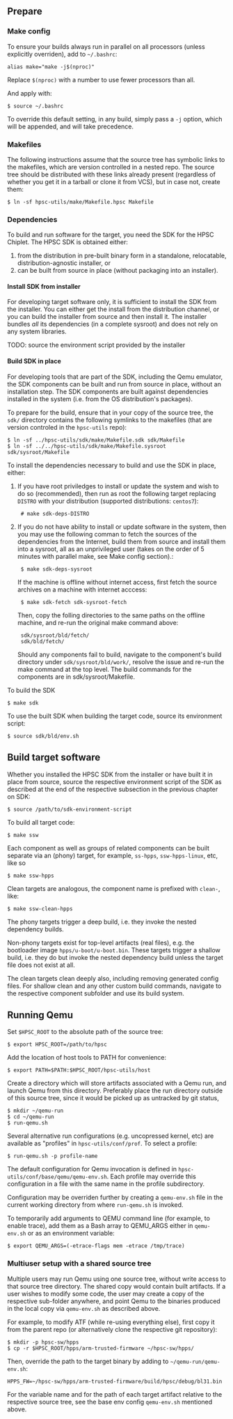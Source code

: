 ## Prepare

### Make config

To ensure your builds always run in parallel on all processors (unless
explicitly overriden), add to `~/.bashrc`:

    alias make="make -j$(nproc)"

Replace `$(nproc)` with a number to use fewer processors than all.

And apply with:

    $ source ~/.bashrc

To override this default setting, in any build, simply pass a `-j` option,
which will be appended, and will take precedence.

### Makefiles

The following instructions assume that the source tree has symbolic links to
the makefiles, which are version controlled in a nested repo. The source tree
should be distributed with these links already present (regardless of whether
you get it in a tarball or clone it from VCS), but in case not, create them:

    $ ln -sf hpsc-utils/make/Makefile.hpsc Makefile

### Dependencies

To build and run software for the target, you need the SDK for the HPSC
Chiplet. The HPSC SDK is obtained either:

1. from the distribution in pre-built binary form in a standalone, relocatable,
   distribution-agnostic installer, or
2. can be built from source in place (without packaging into an installer).

#### Install SDK from installer

For developing target software only, it is sufficient to install the SDK from
the installer. You can either get the install from the distribution channel, or
you can build the installer from source and then install it. The installer
bundles *all* its dependencies (in a complete sysroot) and does not rely on any
system libraries.

TODO: source the environment script provided by the installer

####  Build SDK in place

For developing tools that are part of the SDK, including the Qemu emulator, the
SDK components can be built and run from source in place, without an
installation step. The SDK components are built against dependencies installed
in the system (i.e. from the OS distribution's packages).

To prepare for the build, ensure that in your copy of the source tree, the
`sdk/` directory contains the following symlinks to the makefiles (that are
version controled in the `hpsc-utils` repo):

    $ ln -sf ../hpsc-utils/sdk/make/Makefile.sdk sdk/Makefile
    $ ln -sf ../../hpsc-utils/sdk/make/Makefile.sysroot sdk/sysroot/Makefile

To install the dependencies necessary to build and use the SDK in place, either:

1. If you have root priviledges to install or update the system and wish to do
   so (recommended), then run as root the following target replacing `DISTRO`
   with your distribution (supported distributions: `centos7`):

        # make sdk-deps-DISTRO

2. If you do not have ability to install or update software in the system,
   then you may use the following comman to fetch the sources of the
   dependencies from the Internet, build them from source and install them into
   a sysroot, all as an unprivileged user (takes on the order of 5 minutes with
   parallel make, see Make config section).:

        $ make sdk-deps-sysroot

    If the machine is offline without internet access, first fetch the
    source archives on a machine with internet acccess:

        $ make sdk-fetch sdk-sysroot-fetch

    Then, copy the folling directories to the same paths on the offline
    machine, and re-run the original make command above:

        sdk/sysroot/bld/fetch/
        sdk/bld/fetch/

    Should any components fail to build, navigate to the component's
    build directory under `sdk/sysroot/bld/work/`, resolve the issue and re-run
    the make command at the top level. The build commands for the components
    are in sdk/sysroot/Makefile.

To build the SDK

    $ make sdk

To use the built SDK when building the target code, source its environment script:

    $ source sdk/bld/env.sh

## Build target software

Whether you installed the HPSC SDK from the installer or have built it in place
from source, source the respective environment script of the SDK as described
at the end of the respective subsection in the previous chapter on SDK:

    $ source /path/to/sdk-environment-script

To build all target code:

    $ make ssw

Each component as well as groups of related components can be built separate
via an (phony) target, for example, `ss-hpps`, `ssw-hpps-linux`, etc, like so

    $ make ssw-hpps

Clean targets are analogous, the component name is prefixed with `clean-`, like:

    $ make ssw-clean-hpps

The phony targets trigger a deep build, i.e. they invoke the nested
dependency builds.

Non-phony targets exist for top-level artifacts (real files), e.g.
the bootloader image `hpps/u-boot/u-boot.bin`. These targets trigger
a shallow build, i.e. they do but invoke the nested dependency build
unless the target file does not exist at all.

The clean targets clean deeply also, including removing generated config files.
For shallow clean and any other custom build commands, navigate to the
respective component subfolder and use its build system.


## Running Qemu

Set `$HPSC_ROOT` to the absolute path of the source tree:

    $ export HPSC_ROOT=/path/to/hpsc

Add the location of host tools to PATH for convenience:

    $ export PATH=$PATH:$HPSC_ROOT/hpsc-utils/host


Create a directory which will store artifacts associated with a Qemu run,
and launch Qemu from this directory. Preferably place the run directory outside
of this source tree, since it would be picked up as untracked by git status,

    $ mkdir ~/qemu-run
    $ cd ~/qemu-run
    $ run-qemu.sh

Several alternative run configurations (e.g. uncopressed kernel, etc) are
available as "profiles" in `hpsc-utils/conf/prof`. To select a profile:

    $ run-qemu.sh -p profile-name

The default configuration for Qemu invocation is defined in
`hpsc-utils/conf/base/qemu/qemu-env.sh`. Each profile may override this
configuration in a file with the same name in the profile subdirectory.

Configuration may be overriden further by creating a `qemu-env.sh`
file in the current working directory from where `run-qemu.sh` is invoked.

To temporarily add arguments to QEMU command line (for example, to enable
trace), add them as a Bash array to QEMU\_ARGS either in `qemu-env.sh` or as an
environment variable:

    $ export QEMU_ARGS=(-etrace-flags mem -etrace /tmp/trace)

### Multiuser setup with a shared source tree

Multiple users may run Qemu using one source tree, without write access to that
source tree directory. The shared copy would contain built artifacts. If a user
wishes to modify some code, the user may create a copy of the respective
sub-folder anywhere, and point Qemu to the binaries produced in the local copy
via `qemu-env.sh` as described above.

For example, to modify ATF (while re-using everything else), first copy
it from the parent repo (or alternatively clone the respective git repository):

    $ mkdir -p hpsc-sw/hpps
    $ cp -r $HPSC_ROOT/hpps/arm-trusted-firmware ~/hpsc-sw/hpps/

Then, override the path to the target binary by adding to `~/qemu-run/qemu-env.sh`:

    HPPS_FW=~/hpsc-sw/hpps/arm-trusted-firmware/build/hpsc/debug/bl31.bin

For the variable name and for the path of each target artifact relative to the
respective source tree, see the base env config `qemu-env.sh` mentioned above.

